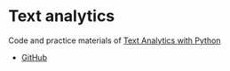# Text analytics

Code and practice materials of [Text Analytics with Python](http://www.apress.com/us/book/9781484223871)

* [GitHub](https://github.com/dipanjanS/text-analytics-with-python)
